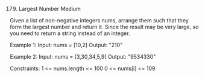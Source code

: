 179. Largest Number
Medium

Given a list of non-negative integers nums, arrange them such that they form the largest number and return it.
Since the result may be very large, so you need to return a string instead of an integer.

Example 1:
Input: nums = [10,2]
Output: "210"

Example 2:
Input: nums = [3,30,34,5,9]
Output: "9534330"
 
Constraints:
1 <= nums.length <= 100
0 <= nums[i] <= 109
